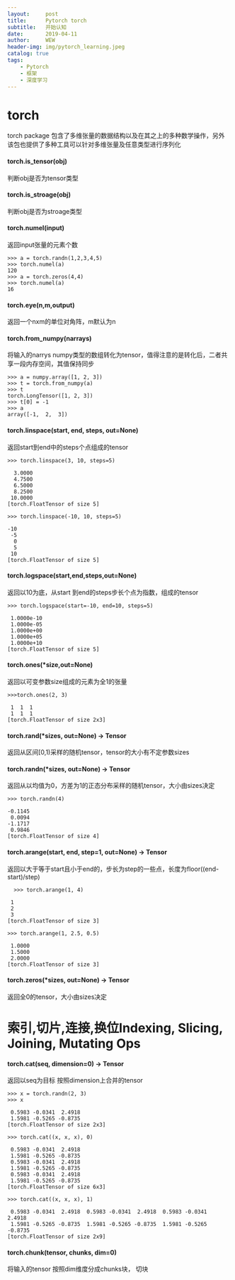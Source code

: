 ```yaml
---
layout:     post
title:      Pytorch torch
subtitle:   开始认知
date:       2019-04-11
author:     WEW
header-img: img/pytorch_learning.jpeg
catalog: true
tags:
    - Pytorch
    - 框架
    - 深度学习
---
```


[//]:!torch函数
    
# torch
        
torch package 包含了多维张量的数据结构以及在其之上的多种数学操作，另外该包也提供了多种工具可以针对多维张量及任意类型进行序列化

#### torch.is_tensor(obj)

判断obj是否为tensor类型

#### torch.is_stroage(obj)

判断obj是否为stroage类型

#### torch.numel(input)

返回input张量的元素个数

    >>> a = torch.randn(1,2,3,4,5)
    >>> torch.numel(a)
    120
    >>> a = torch.zeros(4,4)
    >>> torch.numel(a)
    16

#### torch.eye(n,m,output)
        
返回一个nxm的单位对角阵，m默认为n

#### torch.from_numpy(narrays)

将输入的narrys numpy类型的数组转化为tensor，值得注意的是转化后，二者共享一段内存空间，其值保持同步

    >>> a = numpy.array([1, 2, 3])
    >>> t = torch.from_numpy(a)
    >>> t
    torch.LongTensor([1, 2, 3])
    >>> t[0] = -1
    >>> a
    array([-1,  2,  3])

#### torch.linspace(start, end, steps, out=None) 
        
返回start到end中的steps个点组成的tensor

    >>> torch.linspace(3, 10, steps=5)

      3.0000
      4.7500
      6.5000
      8.2500
     10.0000
    [torch.FloatTensor of size 5]

    >>> torch.linspace(-10, 10, steps=5)

    -10
     -5
      0
      5
     10
    [torch.FloatTensor of size 5]
    
#### torch.logspace(start,end,steps,out=None)
        
返回以10为底，从start 到end的steps步长个点为指数，组成的tensor

    >>> torch.logspace(start=-10, end=10, steps=5)

     1.0000e-10
     1.0000e-05
     1.0000e+00
     1.0000e+05
     1.0000e+10
    [torch.FloatTensor of size 5]

#### torch.ones(*size,out=None)

返回以可变参数size组成的元素为全1的张量

    >>>torch.ones(2, 3)

     1  1  1
     1  1  1
    [torch.FloatTensor of size 2x3]

#### torch.rand(*sizes, out=None) → Tensor

返回从区间[0,1)采样的随机tensor，tensor的大小有不定参数sizes

#### torch.randn(*sizes, out=None) → Tensor

返回从以均值为0，方差为1的正态分布采样的随机tensor，大小由sizes决定

    >>> torch.randn(4)

    -0.1145
     0.0094
    -1.1717
     0.9846
    [torch.FloatTensor of size 4]
    
#### torch.arange(start, end, step=1, out=None) → Tensor
      
返回以大于等于start且小于end的，步长为step的一些点，长度为floor((end-start)/step)

      >>> torch.arange(1, 4)

     1
     2
     3
    [torch.FloatTensor of size 3]

    >>> torch.arange(1, 2.5, 0.5)

     1.0000
     1.5000
     2.0000
    [torch.FloatTensor of size 3]
    
#### torch.zeros(*sizes, out=None) → Tensor
      
返回全0的tensor，大小由sizes决定

# 索引,切片,连接,换位Indexing, Slicing, Joining, Mutating Ops

#### torch.cat(seq, dimension=0) → Tensor

返回以seq为目标 按照dimension上合并的tensor

    >>> x = torch.randn(2, 3)
    >>> x

     0.5983 -0.0341  2.4918
     1.5981 -0.5265 -0.8735
    [torch.FloatTensor of size 2x3]

    >>> torch.cat((x, x, x), 0)

     0.5983 -0.0341  2.4918
     1.5981 -0.5265 -0.8735
     0.5983 -0.0341  2.4918
     1.5981 -0.5265 -0.8735
     0.5983 -0.0341  2.4918
     1.5981 -0.5265 -0.8735
    [torch.FloatTensor of size 6x3]

    >>> torch.cat((x, x, x), 1)

     0.5983 -0.0341  2.4918  0.5983 -0.0341  2.4918  0.5983 -0.0341  2.4918
     1.5981 -0.5265 -0.8735  1.5981 -0.5265 -0.8735  1.5981 -0.5265 -0.8735
    [torch.FloatTensor of size 2x9]
    
#### torch.chunk(tensor, chunks, dim=0)
      
将输入的tensor 按照dim维度分成chunks块， 切块
